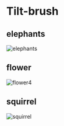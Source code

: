 # Tilt-brush

## elephants
![elephants](https://user-images.githubusercontent.com/22836416/47853927-a8d8e680-dde0-11e8-9650-e6d9e447d132.png)

## flower
![flower4](https://user-images.githubusercontent.com/22836416/47853931-a9717d00-dde0-11e8-9776-ebf3ca3a07ef.png)

## squirrel
![squirrel](https://user-images.githubusercontent.com/22836416/47853933-a9717d00-dde0-11e8-9f51-38777fe8816d.png)
